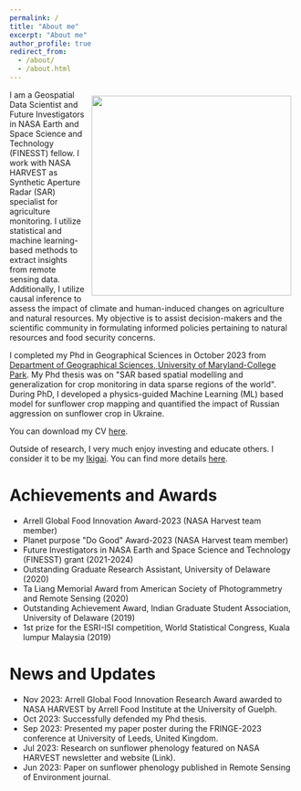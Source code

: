 ```yaml
---
permalink: /
title: "About me"
excerpt: "About me"
author_profile: true
redirect_from: 
  - /about/
  - /about.html
---
```


<img style="float: right; padding: 10px 10px 10px 10px;" src="https://abdul-qadirr.github.io/images/sunflower_fields%20mapped%20in%20Hungary%20for%202018.png" width=350>
I am a Geospatial Data Scientist and Future Investigators in NASA Earth and Space Science and Technology (FINESST) fellow. I work with NASA HARVEST as Synthetic Aperture Radar (SAR) specialist for agriculture monitoring. I utilize statistical and machine learning-based methods to extract insights from remote sensing data. Additionally, I utilize causal inference to assess the impact of climate and human-induced changes on agriculture and natural resources. My objective is to assist decision-makers and the scientific community in formulating informed policies pertaining to natural resources and food security concerns.

I completed my Phd in Geographical Sciences in October 2023 from [Department of Geographical Sciences, University of Maryland-College Park](https://geog.umd.edu/). My Phd thesis was on
"SAR based spatial modelling and generalization for crop monitoring in data sparse regions of the world". During PhD, I developed a physics-guided Machine Learning (ML) based model for sunflower crop mapping and quantified the impact of Russian aggression on sunflower crop in Ukraine.

You can download my CV [here](http://hannah-rae.github.io/files/Kerner_Hannah_CV.pdf).

Outside of research, I very much enjoy investing and educate others. I consider it to be my [Ikigai](https://en.wikipedia.org/wiki/Ikigai). You can find more details [here](https://abdul-qadirr.github.io/resources/).

Achievements and Awards
======
- Arrell Global Food Innovation Award-2023 (NASA Harvest team member)
- Planet purpose "Do Good" Award-2023 (NASA Harvest team member)
- Future Investigators in NASA Earth and Space Science and Technology (FINESST) grant (2021-2024)
- Outstanding Graduate Research Assistant, University of Delaware (2020) 
- Ta Liang Memorial Award from American Society of Photogrammetry and Remote Sensing (2020)
- Outstanding Achievement Award, Indian Graduate Student Association, University of Delaware (2019)
- 1st prize for the ESRI-ISI competition, World Statistical Congress, Kuala lumpur Malaysia (2019)

News and Updates
======
- Nov 2023: Arrell Global Food Innovation Research Award awarded to NASA HARVEST by Arrell Food Institute at the University of Guelph.
- Oct 2023: Successfully defended my Phd thesis.
- Sep 2023: Presented my paper poster during the FRINGE-2023 conference at University of Leeds, United Kingdom.
- Jul 2023: Research on sunflower phenology featured on NASA HARVEST newsletter and website (Link).
- Jun 2023: Paper on sunflower phenology published in Remote Sensing of Environment journal.

